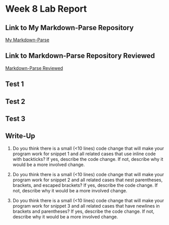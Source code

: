 # Week 8 Lab Report

## Link to My Markdown-Parse Repository
[My Markdown-Parse](https://github.com/cdelira9/markdown-parse)

## Link to Markdown-Parse Repository Reviewed
[Markdown-Parse Reviewed](https://github.com/Obarquinho/markdown-parse)

## Test 1

## Test 2

## Test 3

## Write-Up

1. Do you think there is a small (<10 lines) code change that will make your program work for snippet 1 and all related cases that use inline code with backticks? If yes, describe the code change. If not, describe why it would be a more involved change.

2. Do you think there is a small (<10 lines) code change that will make your program work for snippet 2 and all related cases that nest parentheses, brackets, and escaped brackets? If yes, describe the code change. If not, describe why it would be a more involved change.

3. Do you think there is a small (<10 lines) code change that will make your program work for snippet 3 and all related cases that have newlines in brackets and parentheses? If yes, describe the code change. If not, describe why it would be a more involved change.


